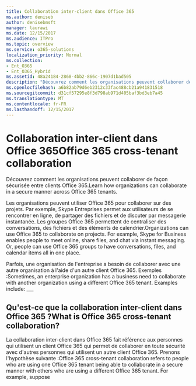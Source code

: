```yaml
---
title: Collaboration inter-client dans Office 365
ms.author: deniseb
author: denisebmsft
manager: laurawi
ms.date: 12/15/2017
ms.audience: ITPro
ms.topic: overview
ms.service: o365-solutions
localization_priority: Normal
ms.collection:
- Ent_O365
- Ent_O365_Hybrid
ms.assetid: 48a24184-2868-4bb2-866c-1907d1bad505
description: "Découvrez comment les organisations peuvent collaborer de façon sécurisée entre clients Office 365."
ms.openlocfilehash: a6b82ab79d6eb2312c33fac488cb21a941831518
ms.sourcegitcommit: d31cf57295e8f3d798ab971d405baf3bd3eb7a45
ms.translationtype: MT
ms.contentlocale: fr-FR
ms.lasthandoff: 12/15/2017
---
```

# <a name="office-365-cross-tenant-collaboration"></a><span data-ttu-id="830b8-103">Collaboration inter-client dans Office 365</span><span class="sxs-lookup"><span data-stu-id="830b8-103">Office 365 cross-tenant collaboration</span></span>

<span data-ttu-id="830b8-104">Découvrez comment les organisations peuvent collaborer de façon sécurisée entre clients Office 365.</span><span class="sxs-lookup"><span data-stu-id="830b8-104">Learn how organizations can collaborate in a secure manner across Office 365 tenants.</span></span>
  
<span data-ttu-id="830b8-p101">Les organisations peuvent utiliser Office 365 pour collaborer sur des projets. Par exemple, Skype Entreprises permet aux utilisateurs de se rencontrer en ligne, de partager des fichiers et de discuter par messagerie instantanée. Les groupes Office 365 permettent de centraliser des conversations, des fichiers et des éléments de calendrier.</span><span class="sxs-lookup"><span data-stu-id="830b8-p101">Organizations can use Office 365 to collaborate on projects. For example, Skype for Business enables people to meet online, share files, and chat via instant messaging. Or, people can use Office 365 groups to have conversations, files, and calendar items all in one place.</span></span>
  
<span data-ttu-id="830b8-p102">Parfois, une organisation de l'entreprise a besoin de collaborer avec une autre organisation à l'aide d'un autre client Office 365. Exemples :</span><span class="sxs-lookup"><span data-stu-id="830b8-p102">Sometimes, an enterprise organization has a business need to collaborate with another organization using a different Office 365 tenant. Examples include: ___</span></span>
  
## <a name="what-is-office-365-cross-tenant-collaboration"></a><span data-ttu-id="830b8-110">Qu'est-ce que la collaboration inter-client dans Office 365 ?</span><span class="sxs-lookup"><span data-stu-id="830b8-110">What is Office 365 cross-tenant collaboration?</span></span>
<span data-ttu-id="830b8-111"><a name="whatisctc"> </a></span><span class="sxs-lookup"><span data-stu-id="830b8-111"><a name="whatisctc"> </a></span></span>

<span data-ttu-id="830b8-p103">La collaboration inter-client dans Office 365 fait référence aux personnes qui utilisent un client Office 365 qui permet de collaborer en toute sécurité avec d'autres personnes qui utilisent un autre client Office 365. Prenons l'hypothèse suivante :</span><span class="sxs-lookup"><span data-stu-id="830b8-p103">Office 365 cross-tenant collaboration refers to people who are using one Office 365 tenant being able to collaborate in a secure manner with others who are using a different Office 365 tenant. For example, suppose</span></span> 
  


